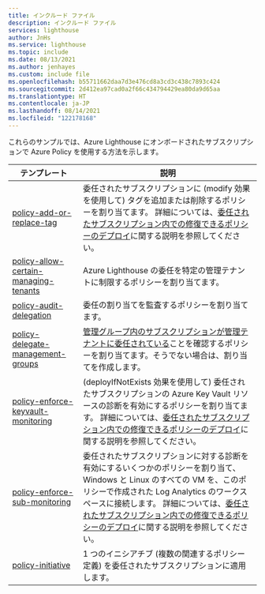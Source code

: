 ```yaml
---
title: インクルード ファイル
description: インクルード ファイル
services: lighthouse
author: JnHs
ms.service: lighthouse
ms.topic: include
ms.date: 08/13/2021
ms.author: jenhayes
ms.custom: include file
ms.openlocfilehash: b55711662daa7d3e476cd8a3cd3c438c7893c424
ms.sourcegitcommit: 2d412ea97cad0a2f66c434794429ea80da9d65aa
ms.translationtype: HT
ms.contentlocale: ja-JP
ms.lasthandoff: 08/14/2021
ms.locfileid: "122178168"
---
```

これらのサンプルでは、Azure Lighthouse にオンボードされたサブスクリプションで Azure Policy を使用する方法を示します。

| **テンプレート** | **説明** |
|---------|---------|
| [policy-add-or-replace-tag](https://github.com/Azure/Azure-Lighthouse-samples/tree/master/templates/policy-add-or-replace-tag) | 委任されたサブスクリプションに (modify 効果を使用して) タグを追加または削除するポリシーを割り当てます。 詳細については、[委任されたサブスクリプション内での修復できるポリシーのデプロイ](../articles/lighthouse/how-to/deploy-policy-remediation.md)に関する説明を参照してください。 |
| [policy-allow-certain-managing-tenants](https://github.com/Azure/Azure-Lighthouse-samples/tree/master/templates/policy-allow-certain-managing-tenants) | Azure Lighthouse の委任を特定の管理テナントに制限するポリシーを割り当てます。 |
| [policy-audit-delegation](https://github.com/Azure/Azure-Lighthouse-samples/tree/master/templates/policy-audit-delegation) | 委任の割り当てを監査するポリシーを割り当てます。 |
| [policy-delegate-management-groups](https://github.com/Azure/Azure-Lighthouse-samples/tree/master/templates/policy-delegate-management-groups) | [管理グループ内のサブスクリプションが管理テナントに委任されている](../articles/lighthouse/how-to/onboard-management-group.md)ことを確認するポリシーを割り当てます。そうでない場合は、割り当てを作成します。
| [policy-enforce-keyvault-monitoring](https://github.com/Azure/Azure-Lighthouse-samples/tree/master/templates/policy-enforce-keyvault-monitoring) | (deployIfNotExists 効果を使用して) 委任されたサブスクリプションの Azure Key Vault リソースの診断を有効にするポリシーを割り当てます。 詳細については、[委任されたサブスクリプション内での修復できるポリシーのデプロイ](../articles/lighthouse/how-to/deploy-policy-remediation.md)に関する説明を参照してください。 |
| [policy-enforce-sub-monitoring](https://github.com/Azure/Azure-Lighthouse-samples/tree/master/templates/policy-enforce-sub-monitoring) | 委任されたサブスクリプションに対する診断を有効にするいくつかのポリシーを割り当て、Windows と Linux のすべての VM を、このポリシーで作成された Log Analytics のワークスペースに接続します。 詳細については、[委任されたサブスクリプション内での修復できるポリシーのデプロイ](../articles/lighthouse/how-to/deploy-policy-remediation.md)に関する説明を参照してください。 |
| [policy-initiative](https://github.com/Azure/Azure-Lighthouse-samples/tree/master/templates/policy-initiative) | 1 つのイニシアチブ (複数の関連するポリシー定義) を委任されたサブスクリプションに適用します。 |

